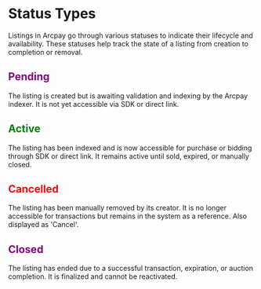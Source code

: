 # Status Types

Listings in Arcpay go through various statuses to indicate their lifecycle and availability. These statuses help track the state of a listing from creation to completion or removal.

<style>
.status-pending {
  color: purple;
}
.status-active {
  color: green;
}
.status-cancelled {
  color: red;
}
.status-closed {
  color: purple;
}
</style>

## <span class="status-pending">Pending</span>
The listing is created but is awaiting validation and indexing by the Arcpay indexer. It is not yet accessible via SDK or direct link.

## <span class="status-active">Active</span>
The listing has been indexed and is now accessible for purchase or bidding through SDK or direct link. It remains active until sold, expired, or manually closed.

## <span class="status-cancelled">Cancelled</span>
The listing has been manually removed by its creator. It is no longer accessible for transactions but remains in the system as a reference. Also displayed as 'Cancel'.

## <span class="status-closed">Closed</span>
The listing has ended due to a successful transaction, expiration, or auction completion. It is finalized and cannot be reactivated.

